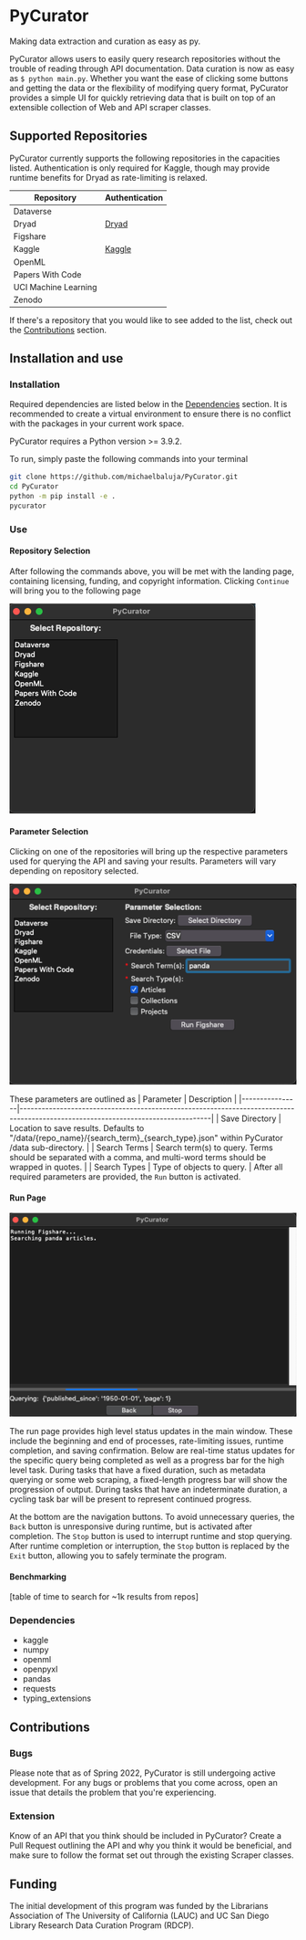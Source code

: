 # PyCurator
Making data extraction and curation as easy as py.

PyCurator allows users to easily query research repositories without the trouble of reading through API
documentation. Data curation is now as easy as ```$ python main.py```. Whether you want the ease of clicking
some buttons and getting the data or the flexibility of modifying query format, PyCurator provides a simple
UI for quickly retrieving data that is built on top of an extensible collection of Web and API scraper classes.

## Supported Repositories
PyCurator currently supports the following repositories in the capacities listed. Authentication is only required for Kaggle,
though may provide runtime benefits for Dryad as rate-limiting is relaxed.
 

| Repository           | Authentication                                                                               |
|----------------------|----------------------------------------------------------------------------------------------|
| Dataverse            |                                                                                              |
| Dryad                | [Dryad](https://github.com/CDL-Dryad/dryad-app/blob/main/documentation/apis/api_accounts.md) |
| Figshare             |                                                                                              |
| Kaggle               | [Kaggle](https://www.kaggle.com/docs/api#authentication)                                     |
| OpenML               |                                                                                              |
| Papers With Code     |                                                                                              |
| UCI Machine Learning |                                                                                              |
| Zenodo               |                                                                                              |

If there's a repository that you would like to see added to the list, check out the [Contributions](#contributions) section.

## Installation and use
### Installation
Required dependencies are listed below in the [Dependencies](#dependencies) section.
It is recommended to create a virtual environment to ensure there is no conflict with the packages
in your current work space.

PyCurator requires a Python version >= 3.9.2.

To run, simply paste the following commands into your terminal
```bash
git clone https://github.com/michaelbaluja/PyCurator.git
cd PyCurator
python -m pip install -e .
pycurator
```

### Use
#### Repository Selection
After following the commands above, you will be met with the landing page, containing licensing, funding, and 
copyright information. Clicking ```Continue``` will bring you to the following page 

![Repository Selection Page](/images/repo_selection.png "Repository Selection Page")

#### Parameter Selection
Clicking on one of the repositories will bring up the respective parameters used for querying the API and 
saving your results. Parameters will vary depending on repository selected.

![Parameter Selection](/images/param_selection.png "Figshare Parameter Selection")

These parameters are outlined as
| Parameter      | Description                                                                                                                      |
|----------------|----------------------------------------------------------------------------------------------------------------------------------|
| Save Directory | Location to save results. Defaults to "/data/{repo_name}/{search_term}_{search_type}.json" within PyCurator /data sub-directory. |
| Search Terms   | Search term(s) to query. Terms should be separated with a comma, and multi-word terms should be wrapped in quotes.               |
| Search Types   | Type of objects to query.                                                                                                        |
After all required parameters are provided, the ```Run``` button is activated.

#### Run Page
![Run Page](/images/run_page.png "Run Page")

The run page provides high level status updates in the main window. These include the beginning and end
of processes, rate-limiting issues, runtime completion, and saving confirmation. Below are real-time status updates for the 
specific query being completed as well as a progress bar for the high level task. During tasks that have
a fixed duration, such as metadata querying or some web scraping, a fixed-length progress bar will show
the progression of output. During tasks that have an indeterminate duration, a cycling task bar will be 
present to represent continued progress.

At the bottom are the navigation buttons. To avoid unnecessary queries, the ```Back``` button is unresponsive 
during runtime, but is activated after completion. The ```Stop``` button is used to interrupt runtime and stop querying.
After runtime completion or interruption, the ```Stop``` button is replaced by the ```Exit``` button, allowing you to 
safely terminate the program.

#### Benchmarking

[table of time to search for ~1k results from repos]

### Dependencies
- kaggle
- numpy
- openml
- openpyxl
- pandas
- requests
- typing_extensions

## Contributions
### Bugs
Please note that as of Spring 2022, PyCurator is still undergoing active development. For any bugs or problems that you come across, open an issue that details the problem that 
you're experiencing.

### Extension
Know of an API that you think should be included in PyCurator? Create a Pull Request outlining
the API and why you think it would be beneficial, and make sure to follow the format set out
through the existing Scraper classes.

## Funding
The initial development of this program was funded by the Librarians Association of The University of California (LAUC) and UC San Diego Library Research Data Curation Program (RDCP).
